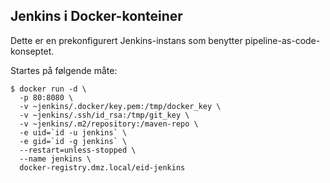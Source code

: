 ## Jenkins i Docker-konteiner

Dette er en prekonfigurert Jenkins-instans som benytter pipeline-as-code-konseptet.

Startes på følgende måte:

```
$ docker run -d \
  -p 80:8080 \
  -v ~jenkins/.docker/key.pem:/tmp/docker_key \
  -v ~jenkins/.ssh/id_rsa:/tmp/git_key \
  -v ~jenkins/.m2/repository:/maven-repo \
  -e uid=`id -u jenkins` \
  -e gid=`id -g jenkins` \
  --restart=unless-stopped \
  --name jenkins \
  docker-registry.dmz.local/eid-jenkins
```
